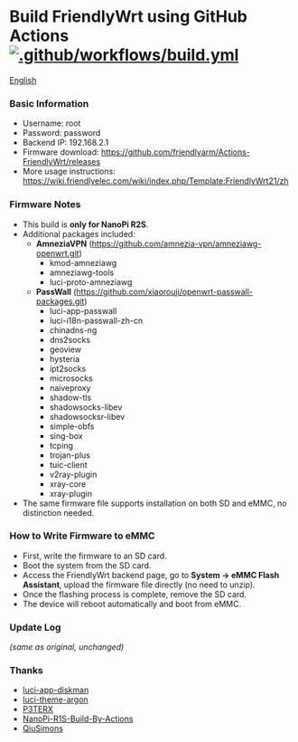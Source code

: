 # Build FriendlyWrt using GitHub Actions [![.github/workflows/build.yml](https://github.com/0x726564h/Actions-FriendlyWrt/actions/workflows/build.yml/badge.svg)](https://github.com/0x726564h/Actions-FriendlyWrt/actions/workflows/build.yml)

[English](README_en.md)

### Basic Information
- Username: root  
- Password: password  
- Backend IP: 192.168.2.1  
- Firmware download: https://github.com/friendlyarm/Actions-FriendlyWrt/releases  
- More usage instructions: https://wiki.friendlyelec.com/wiki/index.php/Template:FriendlyWrt21/zh  

### Firmware Notes
- This build is **only for NanoPi R2S**.  
- Additional packages included:  
  - **AmneziaVPN** (https://github.com/amnezia-vpn/amneziawg-openwrt.git) 
    - kmod-amneziawg
    - amneziawg-tools
    - luci-proto-amneziawg
  - **PassWall** (https://github.com/xiaorouji/openwrt-passwall-packages.git)
    - luci-app-passwall
    - luci-i18n-passwall-zh-cn
    - chinadns-ng
    - dns2socks
    - geoview
    - hysteria
    - ipt2socks
    - microsocks
    - naiveproxy
    - shadow-tls
    - shadowsocks-libev
    - shadowsocksr-libev
    - simple-obfs
    - sing-box
    - tcping
    - trojan-plus
    - tuic-client
    - v2ray-plugin
    - xray-core
    - xray-plugin
- The same firmware file supports installation on both SD and eMMC, no distinction needed.  

### How to Write Firmware to eMMC
- First, write the firmware to an SD card.  
- Boot the system from the SD card.  
- Access the FriendlyWrt backend page, go to **System → eMMC Flash Assistant**, upload the firmware file directly (no need to unzip).  
- Once the flashing process is complete, remove the SD card.  
- The device will reboot automatically and boot from eMMC.  

### Update Log
*(same as original, unchanged)*

### Thanks
- [luci-app-diskman](https://github.com/lisaac/luci-app-diskman)  
- [luci-theme-argon](https://github.com/jerrykuku/luci-theme-argon)  
- [P3TERX](https://github.com/P3TERX/Actions-OpenWrt)  
- [NanoPi-R1S-Build-By-Actions](https://github.com/skytotwo/NanoPi-R1S-Build-By-Actions)  
- [QiuSimons](https://github.com/QiuSimons/YAOF)  
